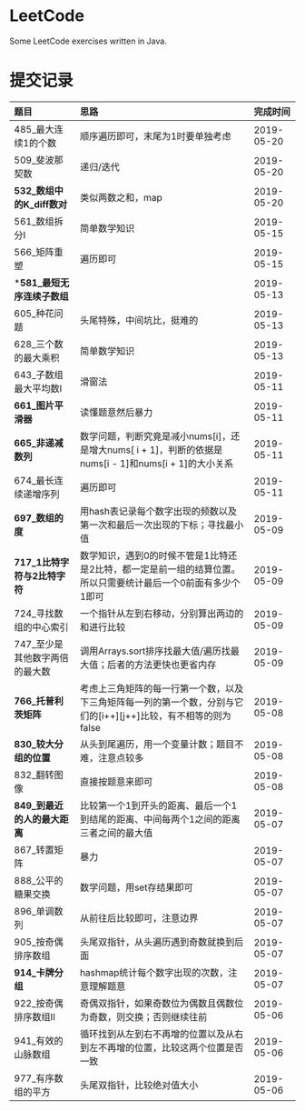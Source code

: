 # LeetCode
Some LeetCode exercises written in Java.

# 提交记录 
| 题目                           | 思路                                       | 完成时间   |
| :----------------------------- | :----------------------------------------- | :--------- |
| 485_最大连续1的个数 |  顺序遍历即可，末尾为1时要单独考虑 | 2019-05-20 |
| 509_斐波那契数 |  递归/迭代 | 2019-05-20 |
| **532_数组中的K_diff数对** |  类似两数之和，map | 2019-05-20 |
| 561_数组拆分Ⅰ |  简单数学知识 | 2019-05-15 |
| 566_矩阵重塑 |  遍历即可 | 2019-05-15 |
| ***581_最短无序连续子数组** |   | 2019-05-13 |
| 605_种花问题 |  头尾特殊，中间坑比，挺难的 | 2019-05-13 |
| 628_三个数的最大乘积 |  简单数学知识 | 2019-05-13 |
| 643_子数组最大平均数Ⅰ |  滑窗法 | 2019-05-11 |
| **661_图片平滑器** |  读懂题意然后暴力 | 2019-05-11 |
| **665_非递减数列** |  数学问题，判断究竟是减小nums[i]，还是增大nums[ i + 1]，判断的依据是nums[i - 1]和nums[i + 1]的大小关系 | 2019-05-11 |
| 674_最长连续递增序列 |  遍历即可 | 2019-05-11 |
| **697_数组的度** |  用hash表记录每个数字出现的频数以及第一次和最后一次出现的下标；寻找最小值 | 2019-05-09 |
| **717_1比特字符与2比特字符** |  数学知识，遇到0的时候不管是1比特还是2比特，都一定是前一组的结算位置。所以只需要统计最后一个0前面有多少个1即可 | 2019-05-09 |
| 724_寻找数组的中心索引 |  一个指针从左到右移动，分别算出两边的和进行比较 | 2019-05-09 |
| 747_至少是其他数字两倍的最大数 |  调用Arrays.sort排序找最大值/遍历找最大值；后者的方法更快也更省内存 | 2019-05-09 |
| **766_托普利茨矩阵** |  考虑上三角矩阵的每一行第一个数，以及下三角矩阵每一列的第一个数，分别与它们的[i++][j++]比较，有不相等的则为false | 2019-05-08 |
| **830_较大分组的位置** |  从头到尾遍历，用一个变量计数；题目不难，注意点较多 | 2019-05-08 |
| 832_翻转图像 |  直接按题意来即可 | 2019-05-08 |
| **849_到最近的人的最大距离** |  比较第一个1到开头的距离、最后一个1到结尾的距离、中间每两个1之间的距离三者之间的最大值 | 2019-05-07 |
| 867_转置矩阵 |  暴力 | 2019-05-07 |
| 888_公平的糖果交换 |  数学问题，用set存结果即可 | 2019-05-07 |
| 896_单调数列 |  从前往后比较即可，注意边界 | 2019-05-07 |
| 905_按奇偶排序数组 |  头尾双指针，从头遍历遇到奇数就换到后面 | 2019-05-07 |
| **914_卡牌分组** |  hashmap统计每个数字出现的次数，注意理解题意 | 2019-05-07 |
| 922_按奇偶排序数组Ⅱ |  奇偶双指针，如果奇数位为偶数且偶数位为奇数，则交换；否则继续往前 | 2019-05-06 |
| 941_有效的山脉数组 |  循环找到从左到右不再增的位置以及从右到左不再增的位置，比较这两个位置是否一致 | 2019-05-06 |
| 977_有序数组的平方 |  头尾双指针，比较绝对值大小 | 2019-05-06 |

